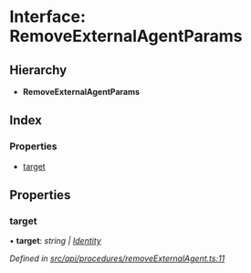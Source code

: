 # Interface: RemoveExternalAgentParams

## Hierarchy

* **RemoveExternalAgentParams**

## Index

### Properties

* [target](removeexternalagentparams.md#target)

## Properties

###  target

• **target**: *string | [Identity](../classes/identity.md)*

*Defined in [src/api/procedures/removeExternalAgent.ts:11](https://github.com/PolymathNetwork/polymesh-sdk/blob/108d588b/src/api/procedures/removeExternalAgent.ts#L11)*
